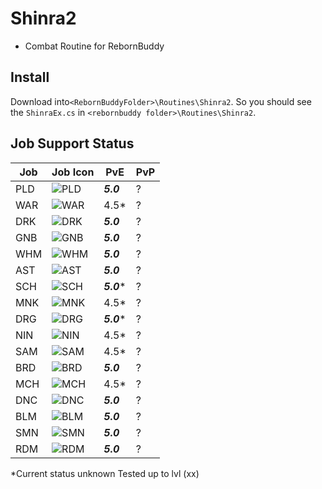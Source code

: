 ﻿# Shinra2

 - Combat Routine for RebornBuddy

## Install

Download into`<RebornBuddyFolder>\Routines\Shinra2`.
So you should see the `ShinraEx.cs`  in `<rebornbuddy folder>\Routines\Shinra2`.

## Job Support Status

|Job|Job Icon|PvE|PvP|
|--|--|--|--|
| PLD | ![PLD](https://i.imgur.com/u627R4Z.png) | ***5.0*** |?|
| WAR | ![WAR](https://i.imgur.com/YYL973s.png) | 4.5* |?|
| DRK | ![DRK](https://i.imgur.com/aoGrDnT.png) | ***5.0*** |?|
| GNB | ![GNB](https://i.imgur.com/yu8gtk8.png) | ***5.0*** |?|
| WHM | ![WHM](https://i.imgur.com/wqK5obw.png) | ***5.0*** |?|
| AST | ![AST](https://i.imgur.com/9oUCKUm.png) | ***5.0*** |?|
| SCH | ![SCH](https://i.imgur.com/M1WjOO8.png) | ***5.0**** |?|
| MNK | ![MNK](https://i.imgur.com/UBs3T6K.png) | 4.5* |?|
| DRG | ![DRG](https://i.imgur.com/DEoeugi.png) | ***5.0**** |?|
| NIN | ![NIN](https://i.imgur.com/Li0uJx2.png) | 4.5* |?|
| SAM | ![SAM](https://i.imgur.com/dqdzpVI.png) | 4.5* |?|
| BRD | ![BRD](https://i.imgur.com/jbsqctJ.png) | ***5.0*** |?|
| MCH | ![MCH](https://i.imgur.com/zr3zWkj.png) | 4.5* |?|
| DNC | ![DNC](https://i.imgur.com/zSbRvhu.png) | ***5.0*** |?|
| BLM | ![BLM](https://i.imgur.com/Ow0iuBQ.png) | ***5.0*** |?|
| SMN | ![SMN](https://i.imgur.com/W6cu7WL.png) | ***5.0*** |?|
| RDM | ![RDM](https://i.imgur.com/zza5SV5.png) | ***5.0*** |?|

*Current status unknown
Tested up to lvl (xx)
